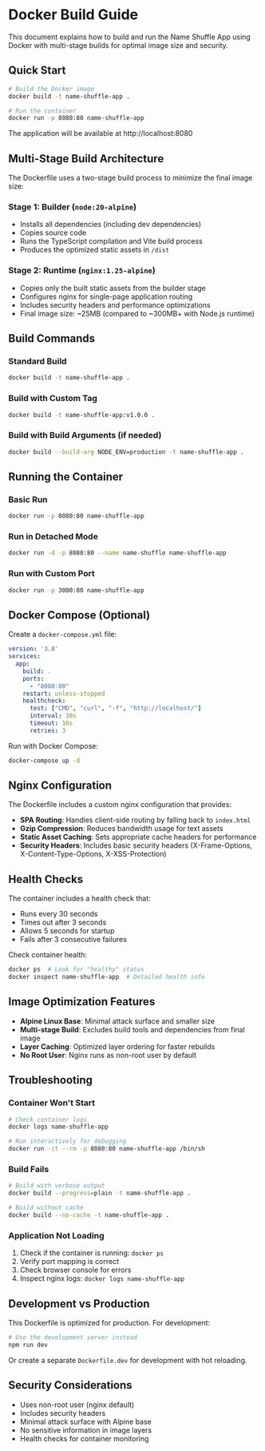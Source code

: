 # Docker Build Guide

This document explains how to build and run the Name Shuffle App using Docker with multi-stage builds for optimal image size and security.

## Quick Start

```bash
# Build the Docker image
docker build -t name-shuffle-app .

# Run the container
docker run -p 8080:80 name-shuffle-app
```

The application will be available at http://localhost:8080

## Multi-Stage Build Architecture

The Dockerfile uses a two-stage build process to minimize the final image size:

### Stage 1: Builder (`node:20-alpine`)
- Installs all dependencies (including dev dependencies)
- Copies source code
- Runs the TypeScript compilation and Vite build process
- Produces the optimized static assets in `/dist`

### Stage 2: Runtime (`nginx:1.25-alpine`)
- Copies only the built static assets from the builder stage
- Configures nginx for single-page application routing
- Includes security headers and performance optimizations
- Final image size: ~25MB (compared to ~300MB+ with Node.js runtime)

## Build Commands

### Standard Build
```bash
docker build -t name-shuffle-app .
```

### Build with Custom Tag
```bash
docker build -t name-shuffle-app:v1.0.0 .
```

### Build with Build Arguments (if needed)
```bash
docker build --build-arg NODE_ENV=production -t name-shuffle-app .
```

## Running the Container

### Basic Run
```bash
docker run -p 8080:80 name-shuffle-app
```

### Run in Detached Mode
```bash
docker run -d -p 8080:80 --name name-shuffle name-shuffle-app
```

### Run with Custom Port
```bash
docker run -p 3000:80 name-shuffle-app
```

## Docker Compose (Optional)

Create a `docker-compose.yml` file:

```yaml
version: '3.8'
services:
  app:
    build: .
    ports:
      - "8080:80"
    restart: unless-stopped
    healthcheck:
      test: ["CMD", "curl", "-f", "http://localhost/"]
      interval: 30s
      timeout: 10s
      retries: 3
```

Run with Docker Compose:
```bash
docker-compose up -d
```

## Nginx Configuration

The Dockerfile includes a custom nginx configuration that provides:

- **SPA Routing**: Handles client-side routing by falling back to `index.html`
- **Gzip Compression**: Reduces bandwidth usage for text assets
- **Static Asset Caching**: Sets appropriate cache headers for performance
- **Security Headers**: Includes basic security headers (X-Frame-Options, X-Content-Type-Options, X-XSS-Protection)

## Health Checks

The container includes a health check that:
- Runs every 30 seconds
- Times out after 3 seconds
- Allows 5 seconds for startup
- Fails after 3 consecutive failures

Check container health:
```bash
docker ps  # Look for "healthy" status
docker inspect name-shuffle-app  # Detailed health info
```

## Image Optimization Features

- **Alpine Linux Base**: Minimal attack surface and smaller size
- **Multi-stage Build**: Excludes build tools and dependencies from final image
- **Layer Caching**: Optimized layer ordering for faster rebuilds
- **No Root User**: Nginx runs as non-root user by default

## Troubleshooting

### Container Won't Start
```bash
# Check container logs
docker logs name-shuffle-app

# Run interactively for debugging
docker run -it --rm -p 8080:80 name-shuffle-app /bin/sh
```

### Build Fails
```bash
# Build with verbose output
docker build --progress=plain -t name-shuffle-app .

# Build without cache
docker build --no-cache -t name-shuffle-app .
```

### Application Not Loading
1. Check if the container is running: `docker ps`
2. Verify port mapping is correct
3. Check browser console for errors
4. Inspect nginx logs: `docker logs name-shuffle-app`

## Development vs Production

This Dockerfile is optimized for production. For development:

```bash
# Use the development server instead
npm run dev
```

Or create a separate `Dockerfile.dev` for development with hot reloading.

## Security Considerations

- Uses non-root user (nginx default)
- Includes security headers
- Minimal attack surface with Alpine base
- No sensitive information in image layers
- Health checks for container monitoring